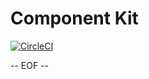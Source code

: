 # Component Kit

[![CircleCI](https://circleci.com/gh/hiui-group/component-kit.svg?style=shield)](https://circleci.com/gh/hiui-group/component-kit)

-- EOF --
